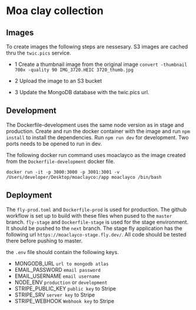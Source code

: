 # Moa clay collection

## Images
To create images the following steps are nessesary. S3 images are cached thru the `twic.pics` service.

 - 1 Create a thumbnail image from the original image
 `convert -thumbnail 700x -quality 90 IMG_3720.HEIC 3720_thumb.jpg`

 - 2 Upload the image to an S3 bucket
 - 3 Update the MongoDB database with the twic.pics url.


## Development
The Dockerfile-development uses the same node version as in stage and production. Create and run the docker container with the image and run `npm install` to install the dependencies. Run `npm run dev` for development. Two ports needs to be opened to run in dev.

The following docker run command uses moaclayco as the image created from the `Dockerfile-development` docker file. 

`docker run -it -p 3000:3000 -p 3001:3001 -v /Users/developer/Desktop/moaclayco:/app moaclayco /bin/bash`


## Deployment
The `fly-prod.toml` and `Dockerfile-prod` is used for production. The github workflow is set up to build with these files when pused to the `master` branch. `fly-stage` and `Dockerfile-stage` is used for the stage environment. It should be pushed to the `next` branch. The stage fly application has the following url `https://moaclayco-stage.fly.dev/`. All code should be tested there before pushing to master. 

the `.env` file should contain the following keys.

 - MONGODB_URL `url to mongodb atlas`
 - EMAIL_PASSWORD `email password`
 - EMAIL_USERNAME `email username`
 - NODE_ENV `production` or `development`
 - STRIPE_PUBLIC_KEY `public key` to Stripe
 - STRIPE_SRV `server key` to Stripe
 - STRIPE_WEBHOOK `Webhook key` to Stripe
